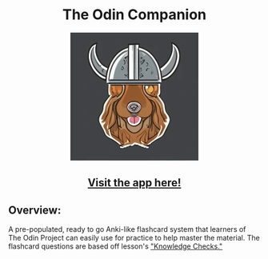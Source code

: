 <h1 align="center">The Odin Companion</h1>

<p align="center">
    <img src="./public/magni.png" alt="Magni Image">
</p>

<h2 align="center">
    <a href="the-odin-companion.vercel.app">Visit the app here!</a>
</h2>

## Overview:

A pre-populated, ready to go Anki-like flashcard system that learners of The Odin Project can easily use for practice to help master the material. The flashcard questions are based off lesson's ["Knowledge Checks."](https://www.theodinproject.com/lessons/node-path-javascript-objects-and-object-constructors#knowledge-check)
